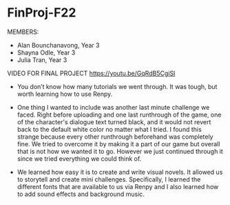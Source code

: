 # FinProj-F22

MEMBERS:
- Alan Bounchanavong, Year 3
- Shayna Odle, Year 3
- Julia Tran, Year 3

VIDEO FOR FINAL PROJECT
https://youtu.be/GqRdB5CgiSI

- You don’t know how many tutorials we went through. It was tough, but worth learning how to use Renpy. 

- One thing I wanted to include was another last minute challenge we faced. Right before uploading and one last runthrough of the game, one of the character's dialogue text turned black, and it would not revert back to the default white color no matter what I tried. I found this strange because every other runthrough beforehand was completely fine. We tried to overcome it by making it a part of our game but overall that is not how we wanted it to go. However we just continued through it since we tried everything we could think of. 

- We learned how easy it is to create and write visual novels. It allowed us to storytell and create mini challenges. Specifically, I learned the different fonts that are available to us via Renpy and I also learned how to add sound effects and background music. 

